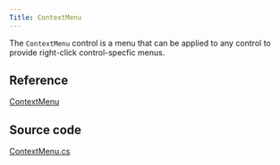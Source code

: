 ```yaml
---
Title: ContextMenu
---
```

The `ContextMenu` control is a menu that can be applied to any control to provide right-click control-specfic menus.

## Reference
[ContextMenu](http://reference.avaloniaui.net/api/Avalonia.Controls/ContextMenu/)

## Source code
[ContextMenu.cs](https://github.com/AvaloniaUI/Avalonia/blob/master/src/Avalonia.Controls/ContextMenu.cs)